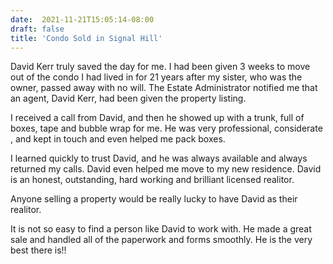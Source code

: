 ```yaml
---
date:  2021-11-21T15:05:14-08:00
draft: false
title: 'Condo Sold in Signal Hill'
---
```


David Kerr truly saved the day for me.  I had been given 3 weeks to move out of the condo I had lived in for 21 years after my sister, who was the owner, passed away with no will.  The Estate Administrator notified me that an agent, David Kerr, had been given the property listing.  

I received a call from David, and then he showed up with a trunk, full of boxes, tape and bubble wrap for me.  He was very professional, considerate , and kept in touch and even helped me pack boxes.

I learned quickly to trust David, and he was always available and always returned my calls.  David even helped me move to my new residence.  David is an honest, outstanding, hard working and brilliant licensed realitor.

Anyone selling a property would be really lucky to have David as their realitor. 

It is not so easy to find a person like David to work with.  He made a great sale and handled all of the paperwork and forms smoothly. He is the very best there is!!
